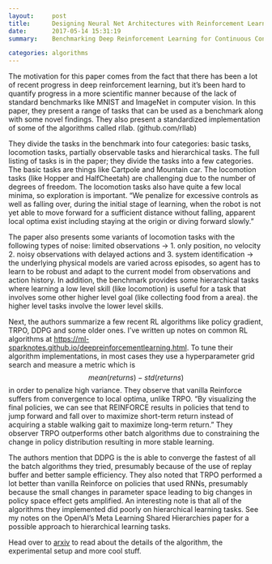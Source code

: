 ```yaml
---
layout:     post
title:      Designing Neural Net Architectures with Reinforcement Learning
date:       2017-05-14 15:31:19
summary:    Benchmarking Deep Reinforcement Learning for Continuous Control

categories: algorithms
---
```


The motivation for this paper comes from the fact that there has been a lot of recent progress in deep reinforcement learning, but it’s been hard to quantify progress in a more scientific manner because of the lack of standard benchmarks like MNIST and ImageNet in computer vision. In this paper, they present a range of tasks that can be used as a benchmark along with some novel findings. They also present a standardized implementation of some of the algorithms called rllab. (github.com/rllab)

They divide the tasks in the benchmark into four categories: basic tasks, locomotion tasks, partially observable tasks and hierarchical tasks. The full listing of tasks is in the paper; they divide the tasks into a few categories. The basic tasks are things like Cartpole and Mountain car. The locomotion tasks (like Hopper and HalfCheetah) are challenging due to the number of degrees of freedom. The locomotion tasks also have quite a few local minima, so exploration is important. “We penalize for excessive controls as well as falling over, during the initial stage of learning, when the robot is not yet able to move forward for a sufficient distance without falling, apparent local optima exist including staying at the origin or diving forward slowly.” 

The paper also presents some variants of locomotion tasks with the following types of noise: limited observations → 1. only position, no velocity 2. noisy observations with delayed actions and 3. system identification → the underlying physical models are varied across episodes, so agent has to learn to be robust and adapt to the current model from observations and action history. In addition, the benchmark provides some hierarchical tasks where learning a low level skill (like locomotion) is useful for a task that involves some other higher level goal (like collecting food from a area). the higher level tasks involve the lower level skills.

Next, the authors summarize a few recent RL algorithms like policy gradient, TRPO, DDPG and some older ones. I’ve written up notes on common RL algorithms at https://ml-sparknotes.github.io/deepreinforcementlearning.html. To tune their algorithm implementations, in most cases they use a hyperparameter grid search and measure a metric which is $$mean(returns) - std(returns)$$ in order to penalize high variance. They observe that vanilla Reinforce suffers from convergence to local optima, unlike TRPO. “By visualizing the final policies, we can see that REINFORCE results in policies that tend to jump forward and fall over to maximize short-term return instead of acquiring a stable walking gait to maximize long-term return.” They observer TRPO outperforms other batch algorithms due to constraining the change in policy distribution resulting in more stable learning.

The authors mention that DDPG is the is able to converge the fastest of all the batch algorithms they tried, presumably because of the use of replay buffer and better sample efficiency. They also noted that TRPO performed a lot better than vanilla Reinforce on policies that used RNNs, presumably because the small changes in parameter space leading to big changes in policy space effect gets amplified. An interesting note is that all of the algorithms they implemented did poorly on hierarchical learning tasks. See my notes on the OpenAI’s Meta Learning Shared Hierarchies paper for a possible approach to hierarchical learning tasks. 

Head over to [arxiv](https://arxiv.org/abs/1604.06778) to read about the details of the algorithm, the experimental setup and more cool stuff.
